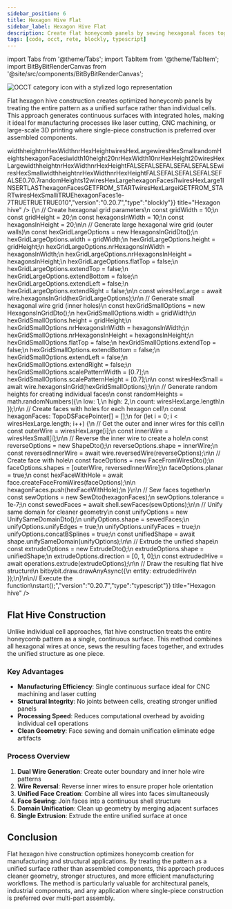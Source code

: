 ```yaml
---
sidebar_position: 6
title: Hexagon Hive Flat
sidebar_label: Hexagon Hive Flat
description: Create flat honeycomb panels by sewing hexagonal faces together into unified structures, ideal for architectural panels, laser cutting templates, and manufacturing-optimized designs.
tags: [code, occt, rete, blockly, typescript]
---
```


import Tabs from '@theme/Tabs';
import TabItem from '@theme/TabItem';
import BitByBitRenderCanvas from '@site/src/components/BitByBitRenderCanvas';

<img 
  class="category-icon-small" 
  src="https://s.bitbybit.dev/assets/icons/white/occt-icon.svg" 
  alt="OCCT category icon with a stylized logo representation" 
  title="OCCT category icon" />

Flat hexagon hive construction creates optimized honeycomb panels by treating the entire pattern as a unified surface rather than individual cells. This approach generates continuous surfaces with integrated holes, making it ideal for manufacturing processes like laser cutting, CNC machining, or large-scale 3D printing where single-piece construction is preferred over assembled components.

<Tabs groupId="hexagon-hive-live-examples">
<TabItem value="rete" label="Rete">
    <BitByBitRenderCanvas
    requireManualStart={true}
    script={{"script":"{\"id\":\"rete-v2-json\",\"nodes\":{\"9d7f2a374387e996\":{\"id\":\"9d7f2a374387e996\",\"name\":\"bitbybit.occt.shapes.wire.hexagonsInGrid\",\"customName\":\"hexagons in grid\",\"async\":true,\"drawable\":true,\"data\":{\"genericNodeData\":{\"hide\":true,\"oneOnOne\":false,\"flatten\":0,\"forceExecution\":false},\"width\":10,\"height\":10,\"nrHexagonsInWidth\":10,\"nrHexagonsInHeight\":10,\"flatTop\":false,\"extendTop\":false,\"extendBottom\":false,\"extendLeft\":false,\"extendRight\":false},\"inputs\":{\"height\":{\"connections\":[{\"node\":\"ccede5d93d4fda6c\",\"output\":\"result\",\"data\":{}}]},\"nrHexagonsInHeight\":{\"connections\":[{\"node\":\"ccede5d93d4fda6c\",\"output\":\"result\",\"data\":{}}]},\"scalePatternWidth\":{\"connections\":[{\"node\":\"4ed29b0c955238af\",\"output\":\"result\",\"data\":{}}]},\"scalePatternHeight\":{\"connections\":[{\"node\":\"4ed29b0c955238af\",\"output\":\"result\",\"data\":{}}]},\"width\":{\"connections\":[{\"node\":\"2e5dba84fe5ba9b1\",\"output\":\"result\",\"data\":{}}]},\"nrHexagonsInWidth\":{\"connections\":[{\"node\":\"2e5dba84fe5ba9b1\",\"output\":\"result\",\"data\":{}}]}},\"position\":[458.816051804341,982.9791386898194]},\"54b4d97b2b80a6b4\":{\"id\":\"54b4d97b2b80a6b4\",\"name\":\"bitbybit.occt.shapes.wire.hexagonsInGrid\",\"customName\":\"hexagons in grid\",\"async\":true,\"drawable\":true,\"data\":{\"genericNodeData\":{\"hide\":true,\"oneOnOne\":false,\"flatten\":0,\"forceExecution\":false},\"width\":10,\"height\":10,\"nrHexagonsInWidth\":10,\"nrHexagonsInHeight\":10,\"flatTop\":false,\"extendTop\":false,\"extendBottom\":false,\"extendLeft\":false,\"extendRight\":false},\"inputs\":{\"height\":{\"connections\":[{\"node\":\"ccede5d93d4fda6c\",\"output\":\"result\",\"data\":{}}]},\"nrHexagonsInHeight\":{\"connections\":[{\"node\":\"ccede5d93d4fda6c\",\"output\":\"result\",\"data\":{}}]},\"width\":{\"connections\":[{\"node\":\"2e5dba84fe5ba9b1\",\"output\":\"result\",\"data\":{}}]},\"nrHexagonsInWidth\":{\"connections\":[{\"node\":\"2e5dba84fe5ba9b1\",\"output\":\"result\",\"data\":{}}]}},\"position\":[448.68412062979235,218.09572799029144]},\"ccede5d93d4fda6c\":{\"id\":\"ccede5d93d4fda6c\",\"name\":\"bitbybit.math.numberSlider\",\"customName\":\"number slider\",\"data\":{\"options\":{\"min\":10,\"max\":20,\"step\":1,\"width\":350,\"updateOnDrag\":false},\"number\":20},\"inputs\":{},\"position\":[-209.6659222820727,614.5935332494847]},\"4ed29b0c955238af\":{\"id\":\"4ed29b0c955238af\",\"name\":\"bitbybit.json.parse\",\"customName\":\"parse\",\"async\":false,\"drawable\":false,\"data\":{\"genericNodeData\":{\"hide\":false,\"oneOnOne\":false,\"flatten\":0,\"forceExecution\":false},\"text\":\"[0.7]\"},\"inputs\":{},\"position\":[68.21418665133817,1360.5313330836511]},\"4be0b46dac54c760\":{\"id\":\"4be0b46dac54c760\",\"name\":\"bitbybit.lists.createList\",\"customName\":\"create list\",\"data\":{},\"inputs\":{\"listElements\":{\"connections\":[{\"node\":\"54b4d97b2b80a6b4\",\"output\":\"result\",\"data\":{}},{\"node\":\"e1a0d376c0b7fbe3\",\"output\":\"list\",\"data\":{}}]}},\"position\":[1783.7274173750163,604.187955094538]},\"ad3b8cc4c7ffaf5c\":{\"id\":\"ad3b8cc4c7ffaf5c\",\"name\":\"bitbybit.lists.flipLists\",\"customName\":\"flip lists\",\"async\":false,\"drawable\":false,\"data\":{\"genericNodeData\":{\"hide\":false,\"oneOnOne\":false,\"flatten\":0,\"forceExecution\":false},\"clone\":true},\"inputs\":{\"list\":{\"connections\":[{\"node\":\"4be0b46dac54c760\",\"output\":\"list\",\"data\":{}}]}},\"position\":[2173.1037052193133,567.4874119121739]},\"d7a56661d006b9f3\":{\"id\":\"d7a56661d006b9f3\",\"name\":\"bitbybit.occt.shapes.face.createFaceFromWires\",\"customName\":\"face from wires\",\"async\":true,\"drawable\":true,\"data\":{\"genericNodeData\":{\"hide\":true,\"oneOnOne\":false,\"flatten\":0,\"forceExecution\":false},\"planar\":true},\"inputs\":{\"shapes\":{\"connections\":[{\"node\":\"fb34fc4ceb2ec38c\",\"output\":\"result\",\"data\":{}}]}},\"position\":[2913.368866435809,563.4565890118139]},\"fb34fc4ceb2ec38c\":{\"id\":\"fb34fc4ceb2ec38c\",\"name\":\"bitbybit.lists.flatten\",\"customName\":\"flatten\",\"data\":{\"nrLevels\":1},\"inputs\":{\"list\":{\"connections\":[{\"node\":\"ad3b8cc4c7ffaf5c\",\"output\":\"result\",\"data\":{}}]}},\"position\":[2548.035531544265,604.1710127203966]},\"b3655b9d6636e686\":{\"id\":\"b3655b9d6636e686\",\"name\":\"bitbybit.occt.shapes.wire.reversedWire\",\"customName\":\"reversed wire\",\"async\":true,\"drawable\":true,\"data\":{\"genericNodeData\":{\"hide\":true,\"oneOnOne\":false,\"flatten\":0,\"forceExecution\":false}},\"inputs\":{\"shape\":{\"connections\":[{\"node\":\"ab9f85d67feff27d\",\"output\":\"result\",\"data\":{}}]}},\"position\":[978.931222406734,1054.1771714524514]},\"ab9f85d67feff27d\":{\"id\":\"ab9f85d67feff27d\",\"name\":\"bitbybit.lists.flatten\",\"customName\":\"flatten\",\"data\":{\"nrLevels\":1},\"inputs\":{\"list\":{\"connections\":[{\"node\":\"9d7f2a374387e996\",\"output\":\"result\",\"data\":{}}]}},\"position\":[900.8858625142839,1341.1035867980377]},\"e1a0d376c0b7fbe3\":{\"id\":\"e1a0d376c0b7fbe3\",\"name\":\"bitbybit.lists.createList\",\"customName\":\"create list\",\"data\":{},\"inputs\":{\"listElements\":{\"connections\":[{\"node\":\"b3655b9d6636e686\",\"output\":\"result\",\"data\":{}}]}},\"position\":[1361.3695932860264,1189.332414328107]},\"2e5dba84fe5ba9b1\":{\"id\":\"2e5dba84fe5ba9b1\",\"name\":\"bitbybit.math.numberSlider\",\"customName\":\"number slider\",\"data\":{\"number\":10},\"inputs\":{},\"position\":[-206.3776992839153,435.6353284888108]},\"fb5b17a682edda6f\":{\"id\":\"fb5b17a682edda6f\",\"name\":\"bitbybit.occt.shapes.shell.sewFaces\",\"customName\":\"sew faces\",\"async\":true,\"drawable\":true,\"data\":{\"genericNodeData\":{\"hide\":true,\"oneOnOne\":false,\"flatten\":0,\"forceExecution\":false},\"tolerance\":1e-7},\"inputs\":{\"shapes\":{\"connections\":[{\"node\":\"3767b2373c379628\",\"output\":\"list\",\"data\":{}}]}},\"position\":[3648.8567044264146,562.075547503597]},\"3767b2373c379628\":{\"id\":\"3767b2373c379628\",\"name\":\"bitbybit.lists.createList\",\"customName\":\"create list\",\"data\":{},\"inputs\":{\"listElements\":{\"connections\":[{\"node\":\"d7a56661d006b9f3\",\"output\":\"result\",\"data\":{}}]}},\"position\":[3279.4985473123206,602.0254590303489]},\"5d828f69929a7f6b\":{\"id\":\"5d828f69929a7f6b\",\"name\":\"bitbybit.occt.operations.extrude\",\"customName\":\"extrude\",\"async\":true,\"drawable\":true,\"data\":{\"genericNodeData\":{\"hide\":false,\"oneOnOne\":false,\"flatten\":0,\"forceExecution\":false},\"direction\":[0,1,0]},\"inputs\":{\"shape\":{\"connections\":[{\"node\":\"f0c6ae1e036c3586\",\"output\":\"result\",\"data\":{}}]}},\"position\":[4403.343377860639,559.1776924343567]},\"f0c6ae1e036c3586\":{\"id\":\"f0c6ae1e036c3586\",\"name\":\"bitbybit.occt.shapes.shape.unifySameDomain\",\"customName\":\"unify same domain\",\"async\":true,\"drawable\":true,\"data\":{\"genericNodeData\":{\"hide\":true,\"oneOnOne\":false,\"flatten\":0,\"forceExecution\":false},\"unifyEdges\":true,\"unifyFaces\":true,\"concatBSplines\":true},\"inputs\":{\"shape\":{\"connections\":[{\"node\":\"fb5b17a682edda6f\",\"output\":\"result\",\"data\":{}}]}},\"position\":[4026.418995605226,561.3925803650337]}}}","version":"0.20.7","type":"rete"}}
    title="Hexagon hive flat"
    />
</TabItem>
<TabItem value="blockly" label="Blockly">
  <BitByBitRenderCanvas
    requireManualStart={true}
    script={{"script":"<xml xmlns=\"https://developers.google.com/blockly/xml\"><variables><variable id=\"2lmH)6s_lH:6ak^}:2n=\">width</variable><variable id=\"+_^TTwC`M56pew!CZ~-k\">height</variable><variable id=\",|%.U$vOBI@X1(xN7/$P\">nrHexWidth</variable><variable id=\"E6]et0PLz}hhjuKn=a3?\">nrHexHeight</variable><variable id=\"vrB7DK_jX]~{UEC!?~5~\">wiresHexLarge</variable><variable id=\"2M-(Os/W|k[5+SA:)lU/\">wiresHexSmall</variable><variable id=\"gp%SQ{HW_=TfWheCvN6B\">randomHeights</variable><variable id=\"@1r](rB/p`W*Ql7T)^4m\">hexagonFaces</variable><variable id=\"f/$E)[H-PLX@e%@yf{V?\">i</variable></variables><block type=\"variables_set\" id=\",|{6+69mk(Xn|Dpo{8O|\" x=\"-464\" y=\"-540\"><field name=\"VAR\" id=\"2lmH)6s_lH:6ak^}:2n=\">width</field><value name=\"VALUE\"><block type=\"math_number\" id=\"07,[vHmlN){2Uh%8up4s\"><field name=\"NUM\">10</field></block></value><next><block type=\"variables_set\" id=\"#~0]LX-r{lU#fLs?:bMR\"><field name=\"VAR\" id=\"+_^TTwC`M56pew!CZ~-k\">height</field><value name=\"VALUE\"><block type=\"math_number\" id=\"rPC[gY1(74TroZ9h:=#+\"><field name=\"NUM\">20</field></block></value><next><block type=\"variables_set\" id=\";Gh_2kTw;+N,Ec..{~m{\"><field name=\"VAR\" id=\",|%.U$vOBI@X1(xN7/$P\">nrHexWidth</field><value name=\"VALUE\"><block type=\"math_number\" id=\"t.H,^-}a]_;`FSam(zal\"><field name=\"NUM\">10</field></block></value><next><block type=\"variables_set\" id=\"Bg9#8o`9zl?eCQ?pIg9Z\"><field name=\"VAR\" id=\"E6]et0PLz}hhjuKn=a3?\">nrHexHeight</field><value name=\"VALUE\"><block type=\"math_number\" id=\"QUYj7C8MPiuNznD0]p1V\"><field name=\"NUM\">20</field></block></value><next><block type=\"variables_set\" id=\"tBOmIj.:c0ta$=LlR)fZ\"><field name=\"VAR\" id=\"vrB7DK_jX]~{UEC!?~5~\">wiresHexLarge</field><value name=\"VALUE\"><block type=\"base_time_await_return\" id=\"o]p^nYHY933s#/U`?8So\"><value name=\"Promise\"><block type=\"bitbybit.occt.shapes.wire.hexagonsInGrid\" id=\"3,zw,p(p18M6/gBd)}fz\"><value name=\"Width\"><block type=\"variables_get\" id=\"{ntM~()ik-9Dz2[Ta)|C\"><field name=\"VAR\" id=\"2lmH)6s_lH:6ak^}:2n=\">width</field></block></value><value name=\"Height\"><block type=\"variables_get\" id=\"Ni9O8MkJ?(Nf*)AM*08P\"><field name=\"VAR\" id=\"+_^TTwC`M56pew!CZ~-k\">height</field></block></value><value name=\"NrHexagonsInWidth\"><block type=\"variables_get\" id=\"^},eIa2fchs3(-In4t6,\"><field name=\"VAR\" id=\",|%.U$vOBI@X1(xN7/$P\">nrHexWidth</field></block></value><value name=\"NrHexagonsInHeight\"><block type=\"variables_get\" id=\"ixY;!hvYq:t%@-%y/]$0\"><field name=\"VAR\" id=\"E6]et0PLz}hhjuKn=a3?\">nrHexHeight</field></block></value><value name=\"FlatTop\"><block type=\"logic_boolean\" id=\"|RIYQ;FwnHks:HzoRMAA\"><field name=\"BOOL\">FALSE</field></block></value><value name=\"ExtendTop\"><block type=\"logic_boolean\" id=\"ts;(#B(%!fsX,XZqO=0z\"><field name=\"BOOL\">FALSE</field></block></value><value name=\"ExtendBottom\"><block type=\"logic_boolean\" id=\"d99#a12TwEA1r.A.[IUO\"><field name=\"BOOL\">FALSE</field></block></value><value name=\"ExtendLeft\"><block type=\"logic_boolean\" id=\"YT}hgG4w-TWu^7SP(o77\"><field name=\"BOOL\">FALSE</field></block></value><value name=\"ExtendRight\"><block type=\"logic_boolean\" id=\"e-.S:6*?,xTICl2F0W-t\"><field name=\"BOOL\">FALSE</field></block></value></block></value></block></value><next><block type=\"variables_set\" id=\"]Z7P/7Ay2Ac^f^j;4BpH\"><field name=\"VAR\" id=\"2M-(Os/W|k[5+SA:)lU/\">wiresHexSmall</field><value name=\"VALUE\"><block type=\"base_time_await_return\" id=\"p/w7TUe/:IjZu*?,7!sc\"><value name=\"Promise\"><block type=\"bitbybit.occt.shapes.wire.hexagonsInGrid\" id=\"W${V{10[F3-`*F5^9KNw\"><value name=\"Width\"><block type=\"variables_get\" id=\"Oou}{kLA))Sus/d8rsoW\"><field name=\"VAR\" id=\"2lmH)6s_lH:6ak^}:2n=\">width</field></block></value><value name=\"Height\"><block type=\"variables_get\" id=\"+}Q^ktzG*ZcyXsTo,^X,\"><field name=\"VAR\" id=\"+_^TTwC`M56pew!CZ~-k\">height</field></block></value><value name=\"NrHexagonsInWidth\"><block type=\"variables_get\" id=\"%d|.9l=}~{#AEaMf$-@b\"><field name=\"VAR\" id=\",|%.U$vOBI@X1(xN7/$P\">nrHexWidth</field></block></value><value name=\"NrHexagonsInHeight\"><block type=\"variables_get\" id=\"ev!Id/a2j:BY14LH1DwJ\"><field name=\"VAR\" id=\"E6]et0PLz}hhjuKn=a3?\">nrHexHeight</field></block></value><value name=\"FlatTop\"><block type=\"logic_boolean\" id=\"6eUjXs)7oFL]UOnyCF~k\"><field name=\"BOOL\">FALSE</field></block></value><value name=\"ExtendTop\"><block type=\"logic_boolean\" id=\"9nhxVCLHZJx3kR#fm~e-\"><field name=\"BOOL\">FALSE</field></block></value><value name=\"ExtendBottom\"><block type=\"logic_boolean\" id=\"T0R*LID8ih]L1jN%N/w{\"><field name=\"BOOL\">FALSE</field></block></value><value name=\"ExtendLeft\"><block type=\"logic_boolean\" id=\"CJzT[iypLp1UICY.B8Y]\"><field name=\"BOOL\">FALSE</field></block></value><value name=\"ExtendRight\"><block type=\"logic_boolean\" id=\"}-KZAFY}m!691s8L{;h5\"><field name=\"BOOL\">FALSE</field></block></value><value name=\"ScalePatternWidth\"><block type=\"lists_create_with\" id=\"cmGU`@lo=%I`#x9L{8qe\"><mutation items=\"1\"></mutation><value name=\"ADD0\"><block type=\"math_number\" id=\"Um@r/4D9#?MKXv!=K.;R\"><field name=\"NUM\">0.7</field></block></value></block></value><value name=\"ScalePatternHeight\"><block type=\"lists_create_with\" id=\"ODA_NGn9aLo[b9UGfM|n\"><mutation items=\"1\"></mutation><value name=\"ADD0\"><block type=\"math_number\" id=\"}vknrQg/YE}u-@a$21A4\"><field name=\"NUM\">0.7</field></block></value></block></value></block></value></block></value><next><block type=\"variables_set\" id=\"ajW!:)7ILclqQ4X{Zl;e\"><field name=\"VAR\" id=\"gp%SQ{HW_=TfWheCvN6B\">randomHeights</field><value name=\"VALUE\"><block type=\"bitbybit.math.randomNumbers\" id=\"2;e-K8!uM]SvW?R@a2R#\"><value name=\"Low\"><block type=\"math_number\" id=\"cFUA9/Yj$f*8`oCA(5HT\"><field name=\"NUM\">1</field></block></value><value name=\"High\"><block type=\"math_number\" id=\"yeT*J:E4GI6QmLLaZu+c\"><field name=\"NUM\">2</field></block></value><value name=\"Count\"><block type=\"lists_length\" id=\"jG,0X2Cs)Fwxq=xots2}\"><value name=\"VALUE\"><block type=\"variables_get\" id=\"hD#?$#@GL(Fo5$KWt4lz\"><field name=\"VAR\" id=\"vrB7DK_jX]~{UEC!?~5~\">wiresHexLarge</field></block></value></block></value></block></value><next><block type=\"variables_set\" id=\":a[$}dwODhG-i9kvY=Fc\"><field name=\"VAR\" id=\"@1r](rB/p`W*Ql7T)^4m\">hexagonFaces</field><value name=\"VALUE\"><block type=\"lists_create_with\" id=\"=S(PamVb5@CiN#iW=0^4\"><mutation items=\"0\"></mutation></block></value><next><block type=\"controls_for\" id=\"it6|Bu1MdT#}u*5%DR}n\"><field name=\"VAR\" id=\"f/$E)[H-PLX@e%@yf{V?\">i</field><value name=\"FROM\"><block type=\"math_number\" id=\"]4=JtgV|Q]9ozf(8^@%|\"><field name=\"NUM\">1</field></block></value><value name=\"TO\"><block type=\"lists_length\" id=\"Xk0TDDAX,uf)]-v,518N\"><value name=\"VALUE\"><block type=\"variables_get\" id=\"7p-2`Lg:v-}Gr8UZ}8:(\"><field name=\"VAR\" id=\"vrB7DK_jX]~{UEC!?~5~\">wiresHexLarge</field></block></value></block></value><value name=\"BY\"><block type=\"math_number\" id=\":c$W()D-zzS%AN3Ndz,U\"><field name=\"NUM\">1</field></block></value><statement name=\"DO\"><block type=\"lists_setIndex\" id=\"6rQ$E.BKj9NyQA@P1X5s\"><mutation at=\"false\"></mutation><field name=\"MODE\">INSERT</field><field name=\"WHERE\">LAST</field><value name=\"LIST\"><block type=\"variables_get\" id=\"vsJE2uf9ZP[AKe_@Lw9c\"><field name=\"VAR\" id=\"@1r](rB/p`W*Ql7T)^4m\">hexagonFaces</field></block></value><value name=\"TO\"><block type=\"bitbybit.occt.shapes.face.createFaceFromWires\" id=\"17}Pwsk#^!(w+ypbwZJx\"><value name=\"Shapes\"><block type=\"lists_create_with\" id=\"{a!g2alH5Ksgl$,R!t1/\"><mutation items=\"2\"></mutation><value name=\"ADD0\"><block type=\"lists_getIndex\" id=\"nnOpWB]yHrvjgcPbMYlu\"><mutation statement=\"false\" at=\"true\"></mutation><field name=\"MODE\">GET</field><field name=\"WHERE\">FROM_START</field><value name=\"VALUE\"><block type=\"variables_get\" id=\"*lBH[-l!{uE{PZ*2HFi-\"><field name=\"VAR\" id=\"vrB7DK_jX]~{UEC!?~5~\">wiresHexLarge</field></block></value><value name=\"AT\"><block type=\"variables_get\" id=\"sqUA*D%/$7RZ=kGTxYlx\"><field name=\"VAR\" id=\"f/$E)[H-PLX@e%@yf{V?\">i</field></block></value></block></value><value name=\"ADD1\"><block type=\"bitbybit.occt.shapes.wire.reversedWire\" id=\",Y[[oy4B-blbSBC4/N$d\"><value name=\"Shape\"><block type=\"lists_getIndex\" id=\"|$4O$IX_u59e+U_LzUF]\"><mutation statement=\"false\" at=\"true\"></mutation><field name=\"MODE\">GET</field><field name=\"WHERE\">FROM_START</field><value name=\"VALUE\"><block type=\"variables_get\" id=\"%X2sd~52VkN|VZV)0Xc^\"><field name=\"VAR\" id=\"2M-(Os/W|k[5+SA:)lU/\">wiresHexSmall</field></block></value><value name=\"AT\"><block type=\"variables_get\" id=\"POq/.yh41$?_#Nv|Xns|\"><field name=\"VAR\" id=\"f/$E)[H-PLX@e%@yf{V?\">i</field></block></value></block></value></block></value></block></value><value name=\"Planar\"><block type=\"logic_boolean\" id=\"it!fv3m6yZf{CqyGsVqS\"><field name=\"BOOL\">TRUE</field></block></value></block></value></block></statement><next><block type=\"bitbybit.draw.drawAnyAsyncNoReturn\" id=\"KwX^KPI(qMWh_j|AtPMT\"><value name=\"Entity\"><block type=\"bitbybit.occt.operations.extrude\" id=\"[9+/cXe5DYq}-pSI,$uk\"><value name=\"Shape\"><block type=\"bitbybit.occt.shapes.shape.unifySameDomain\" id=\"YoB5[Dz}cuvFJrjsl|/3\"><value name=\"Shape\"><block type=\"bitbybit.occt.shapes.shell.sewFaces\" id=\"T6Hka8-!meu5G3,xlD/g\"><value name=\"Shapes\"><block type=\"variables_get\" id=\";sc7cwqifdGF}wM1}HnP\"><field name=\"VAR\" id=\"@1r](rB/p`W*Ql7T)^4m\">hexagonFaces</field></block></value><value name=\"Tolerance\"><block type=\"math_number\" id=\"Zy-NQ6(q@A0`RFJ-Y^P-\"><field name=\"NUM\">1e-7</field></block></value></block></value><value name=\"UnifyEdges\"><block type=\"logic_boolean\" id=\"l;hN}(1~yX$Kaf#Pq]Z:\"><field name=\"BOOL\">TRUE</field></block></value><value name=\"UnifyFaces\"><block type=\"logic_boolean\" id=\"kpjo.le9$Jjr$l(u=r`8\"><field name=\"BOOL\">TRUE</field></block></value><value name=\"ConcatBSplines\"><block type=\"logic_boolean\" id=\"`u+W2lwdoeRlhAT}@Y,5\"><field name=\"BOOL\">TRUE</field></block></value></block></value><value name=\"Direction\"><block type=\"bitbybit.vector.vectorXYZ\" id=\"R`Go3U_vr|y*_)mczigA\"><value name=\"X\"><block type=\"math_number\" id=\"Z9h50#WgO7vEL4g;G|P@\"><field name=\"NUM\">0</field></block></value><value name=\"Y\"><block type=\"math_number\" id=\"|1v+N.oC2@{o!ul{j7+V\"><field name=\"NUM\">1</field></block></value><value name=\"Z\"><block type=\"math_number\" id=\"%V}9Bpd*9)i%WsP2;]JJ\"><field name=\"NUM\">0</field></block></value></block></value></block></value></block></next></block></next></block></next></block></next></block></next></block></next></block></next></block></next></block></next></block></xml>","version":"0.20.7","type":"blockly"}}
    title="Hexagon hive"
    />
</TabItem>
<TabItem value="typescript" label="TypeScript">
<BitByBitRenderCanvas
    requireManualStart={true}
    script={{"script":"// Import required DTOs for hexagon grid creation and operations\nconst { HexagonsInGridDto, FaceFromWiresDto, ExtrudeDto, ShapesDto, SewDto, UnifySameDomainDto, ShapeDto } = Bit.Inputs.OCCT;\n// Import type definitions for type safety\ntype TopoDSWirePointer = Bit.Inputs.OCCT.TopoDSWirePointer;\ntype TopoDSFacePointer = Bit.Inputs.OCCT.TopoDSFacePointer;\ntype TopoDSShellPointer = Bit.Inputs.OCCT.TopoDSShellPointer;\ntype TopoDSSolidPointer = Bit.Inputs.OCCT.TopoDSSolidPointer;\n\n// Get access to OCCT modules and utilities\nconst { wire, face, shell, shape } = bitbybit.occt.shapes;\nconst { operations } = bitbybit.occt;\nconst { math } = bitbybit;\n\n// Define the main function to create a flat hexagon hive\nconst start = async () => {\n    // Create hexagonal grid parameters\n    const gridWidth = 10;\n    const gridHeight = 20;\n    const hexagonsInWidth = 10;\n    const hexagonsInHeight = 20;\n\n    // Generate large hexagonal wire grid (outer walls)\n    const hexGridLargeOptions = new HexagonsInGridDto();\n    hexGridLargeOptions.width = gridWidth;\n    hexGridLargeOptions.height = gridHeight;\n    hexGridLargeOptions.nrHexagonsInWidth = hexagonsInWidth;\n    hexGridLargeOptions.nrHexagonsInHeight = hexagonsInHeight;\n    hexGridLargeOptions.flatTop = false;\n    hexGridLargeOptions.extendTop = false;\n    hexGridLargeOptions.extendBottom = false;\n    hexGridLargeOptions.extendLeft = false;\n    hexGridLargeOptions.extendRight = false;\n\n    const wiresHexLarge = await wire.hexagonsInGrid(hexGridLargeOptions);\n\n    // Generate small hexagonal wire grid (inner holes)\n    const hexGridSmallOptions = new HexagonsInGridDto();\n    hexGridSmallOptions.width = gridWidth;\n    hexGridSmallOptions.height = gridHeight;\n    hexGridSmallOptions.nrHexagonsInWidth = hexagonsInWidth;\n    hexGridSmallOptions.nrHexagonsInHeight = hexagonsInHeight;\n    hexGridSmallOptions.flatTop = false;\n    hexGridSmallOptions.extendTop = false;\n    hexGridSmallOptions.extendBottom = false;\n    hexGridSmallOptions.extendLeft = false;\n    hexGridSmallOptions.extendRight = false;\n    hexGridSmallOptions.scalePatternWidth = [0.7];\n    hexGridSmallOptions.scalePatternHeight = [0.7];\n\n    const wiresHexSmall = await wire.hexagonsInGrid(hexGridSmallOptions);\n\n    // Generate random heights for creating individual faces\n    const randomHeights = math.randomNumbers({\n        low: 1,\n        high: 2,\n        count: wiresHexLarge.length\n    });\n\n    // Create faces with holes for each hexagon cell\n    const hexagonFaces: TopoDSFacePointer[] = [];\n    for (let i = 0; i < wiresHexLarge.length; i++) {\n        // Get the outer and inner wires for this cell\n        const outerWire = wiresHexLarge[i];\n        const innerWire = wiresHexSmall[i];\n\n        // Reverse the inner wire to create a hole\n        const reverseOptions = new ShapeDto<TopoDSWirePointer>();\n        reverseOptions.shape = innerWire;\n        const reversedInnerWire = await wire.reversedWire(reverseOptions);\n\n        // Create face with hole\n        const faceOptions = new FaceFromWiresDto<TopoDSWirePointer>();\n        faceOptions.shapes = [outerWire, reversedInnerWire];\n        faceOptions.planar = true;\n        const hexFaceWithHole = await face.createFaceFromWires(faceOptions);\n\n        hexagonFaces.push(hexFaceWithHole);\n    }\n\n    // Sew faces together\n    const sewOptions = new SewDto<TopoDSFacePointer>(hexagonFaces);\n    sewOptions.tolerance = 1e-7;\n    const sewedFaces = await shell.sewFaces(sewOptions);\n\n    // Unify same domain for cleaner geometry\n    const unifyOptions = new UnifySameDomainDto<TopoDSShellPointer>();\n    unifyOptions.shape = sewedFaces;\n    unifyOptions.unifyEdges = true;\n    unifyOptions.unifyFaces = true;\n    unifyOptions.concatBSplines = true;\n    const unifiedShape = await shape.unifySameDomain(unifyOptions);\n\n    // Extrude the unified shape\n    const extrudeOptions = new ExtrudeDto<TopoDSShellPointer>();\n    extrudeOptions.shape = unifiedShape;\n    extrudeOptions.direction = [0, 1, 0];\n    const extrudedHive = await operations.extrude(extrudeOptions);\n\n    // Draw the resulting flat hive structure\n    bitbybit.draw.drawAnyAsync({\n        entity: extrudedHive\n    });\n}\n\n// Execute the function\nstart();","version":"0.20.7","type":"typescript"}}
    title="Hexagon hive"
    />
</TabItem>
</Tabs>

## Flat Hive Construction

Unlike individual cell approaches, flat hive construction treats the entire honeycomb pattern as a single, continuous surface. This method combines all hexagonal wires at once, sews the resulting faces together, and extrudes the unified structure as one piece.

### Key Advantages

- **Manufacturing Efficiency**: Single continuous surface ideal for CNC machining and laser cutting
- **Structural Integrity**: No joints between cells, creating stronger unified panels
- **Processing Speed**: Reduces computational overhead by avoiding individual cell operations
- **Clean Geometry**: Face sewing and domain unification eliminate edge artifacts

### Process Overview

1. **Dual Wire Generation**: Create outer boundary and inner hole wire patterns
2. **Wire Reversal**: Reverse inner wires to ensure proper hole orientation
3. **Unified Face Creation**: Combine all wires into faces simultaneously
4. **Face Sewing**: Join faces into a continuous shell structure
5. **Domain Unification**: Clean up geometry by merging adjacent surfaces
6. **Single Extrusion**: Extrude the entire unified surface at once

## Conclusion

Flat hexagon hive construction optimizes honeycomb creation for manufacturing and structural applications. By treating the pattern as a unified surface rather than assembled components, this approach produces cleaner geometry, stronger structures, and more efficient manufacturing workflows. The method is particularly valuable for architectural panels, industrial components, and any application where single-piece construction is preferred over multi-part assembly.

